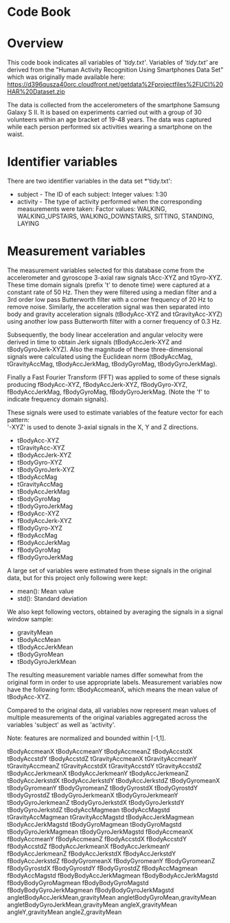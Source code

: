# Code Book

# Overview

This code book indicates all variables of *'tidy.txt'*.
Variables of *'tidy.txt'* are derived from the "Human Activity Recognition Using Smartphones Data Set" which was originally made available here: 
https://d396qusza40orc.cloudfront.net/getdata%2Fprojectfiles%2FUCI%20HAR%20Dataset.zip

The data is collected from the accelerometers of the smartphone Samsung Galaxy S II. It is based on experiments carried out with a group of 30 volunteers within an age bracket of 19-48 years. The data was captured while each person performed six activities wearing a smartphone on the waist. 


# Identifier variables

There are two identifier variables in the data set *'tidy.txt':

* subject - The ID of each subject: Integer values: 1:30
* activity - The type of activity performed when the corresponding measurements were taken: Factor values: WALKING, WALKING_UPSTAIRS, WALKING_DOWNSTAIRS, SITTING, STANDING, LAYING


# Measurement variables 

The measurement variables selected for this database come from the accelerometer and gyroscope 3-axial raw signals tAcc-XYZ and tGyro-XYZ. These time domain signals (prefix 't' to denote time) were captured at a constant rate of 50 Hz. Then they were filtered using a median filter and a 3rd order low pass Butterworth filter with a corner frequency of 20 Hz to remove noise. Similarly, the acceleration signal was then separated into body and gravity acceleration signals (tBodyAcc-XYZ and tGravityAcc-XYZ) using another low pass Butterworth filter with a corner frequency of 0.3 Hz. 

Subsequently, the body linear acceleration and angular velocity were derived in time to obtain Jerk signals (tBodyAccJerk-XYZ and tBodyGyroJerk-XYZ). Also the magnitude of these three-dimensional signals were calculated using the Euclidean norm (tBodyAccMag, tGravityAccMag, tBodyAccJerkMag, tBodyGyroMag, tBodyGyroJerkMag). 

Finally a Fast Fourier Transform (FFT) was applied to some of these signals producing fBodyAcc-XYZ, fBodyAccJerk-XYZ, fBodyGyro-XYZ, fBodyAccJerkMag, fBodyGyroMag, fBodyGyroJerkMag. (Note the 'f' to indicate frequency domain signals). 

These signals were used to estimate variables of the feature vector for each pattern:  
'-XYZ' is used to denote 3-axial signals in the X, Y and Z directions.

* tBodyAcc-XYZ
* tGravityAcc-XYZ
* tBodyAccJerk-XYZ
* tBodyGyro-XYZ
* tBodyGyroJerk-XYZ
* tBodyAccMag
* tGravityAccMag
* tBodyAccJerkMag
* tBodyGyroMag
* tBodyGyroJerkMag
* fBodyAcc-XYZ
* fBodyAccJerk-XYZ
* fBodyGyro-XYZ
* fBodyAccMag
* fBodyAccJerkMag
* fBodyGyroMag
* fBodyGyroJerkMag

A large set of variables were estimated from these signals in the original data, but for this project only following were kept: 

* mean(): Mean value
* std(): Standard deviation

We also kept following vectors, obtained by averaging the signals in a signal window sample:

* gravityMean
* tBodyAccMean
* tBodyAccJerkMean
* tBodyGyroMean
* tBodyGyroJerkMean

The resulting measurement variable names differ somewhat from the original form in order to use appropriate labels. Measurement variables now have the following form: tBodyAccmeanX, which means the mean value of tBodyAcc-XYZ.

Compared to the original data, all variables now represent mean values of multiple measurements of the original variables aggregated across the variables 'subject' as well as 'activity'. 

Note: features are normalized and bounded within [-1,1].


tBodyAccmeanX
tBodyAccmeanY
tBodyAccmeanZ
tBodyAccstdX
tBodyAccstdY
tBodyAccstdZ
tGravityAccmeanX
tGravityAccmeanY
tGravityAccmeanZ
tGravityAccstdX
tGravityAccstdY
tGravityAccstdZ
tBodyAccJerkmeanX
tBodyAccJerkmeanY
tBodyAccJerkmeanZ
tBodyAccJerkstdX
tBodyAccJerkstdY
tBodyAccJerkstdZ
tBodyGyromeanX
tBodyGyromeanY
tBodyGyromeanZ
tBodyGyrostdX
tBodyGyrostdY
tBodyGyrostdZ
tBodyGyroJerkmeanX
tBodyGyroJerkmeanY
tBodyGyroJerkmeanZ
tBodyGyroJerkstdX
tBodyGyroJerkstdY
tBodyGyroJerkstdZ
tBodyAccMagmean
tBodyAccMagstd
tGravityAccMagmean
tGravityAccMagstd
tBodyAccJerkMagmean
tBodyAccJerkMagstd
tBodyGyroMagmean
tBodyGyroMagstd
tBodyGyroJerkMagmean
tBodyGyroJerkMagstd
fBodyAccmeanX
fBodyAccmeanY
fBodyAccmeanZ
fBodyAccstdX
fBodyAccstdY
fBodyAccstdZ
fBodyAccJerkmeanX
fBodyAccJerkmeanY
fBodyAccJerkmeanZ
fBodyAccJerkstdX
fBodyAccJerkstdY
fBodyAccJerkstdZ
fBodyGyromeanX
fBodyGyromeanY
fBodyGyromeanZ
fBodyGyrostdX
fBodyGyrostdY
fBodyGyrostdZ
fBodyAccMagmean
fBodyAccMagstd
fBodyBodyAccJerkMagmean
fBodyBodyAccJerkMagstd
fBodyBodyGyroMagmean
fBodyBodyGyroMagstd
fBodyBodyGyroJerkMagmean
fBodyBodyGyroJerkMagstd
angletBodyAccJerkMean,gravityMean
angletBodyGyroMean,gravityMean
angletBodyGyroJerkMean,gravityMean
angleX,gravityMean
angleY,gravityMean
angleZ,gravityMean
